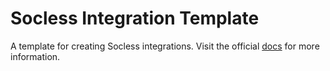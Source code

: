 # Socless Integration Template
A template for creating Socless integrations. Visit the official [docs](https://twilio-labs.github.io/socless/) for more information.
